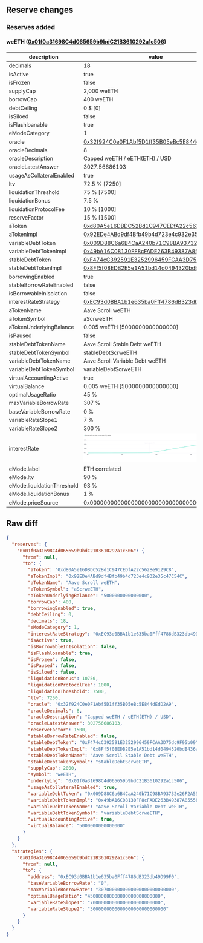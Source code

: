 ## Reserve changes

### Reserves added

#### weETH ([0x01f0a31698C4d065659b9bdC21B3610292a1c506](https://scrollscan.com/address/0x01f0a31698C4d065659b9bdC21B3610292a1c506))

| description | value |
| --- | --- |
| decimals | 18 |
| isActive | true |
| isFrozen | false |
| supplyCap | 2,000 weETH |
| borrowCap | 400 weETH |
| debtCeiling | 0 $ [0] |
| isSiloed | false |
| isFlashloanable | true |
| eModeCategory | 1 |
| oracle | [0x32f924C0e0F1Abf5D1ff35B05eBc5E844dEdD2A9](https://scrollscan.com/address/0x32f924C0e0F1Abf5D1ff35B05eBc5E844dEdD2A9) |
| oracleDecimals | 8 |
| oracleDescription | Capped weETH / eETH(ETH) / USD |
| oracleLatestAnswer | 3027.56686103 |
| usageAsCollateralEnabled | true |
| ltv | 72.5 % [7250] |
| liquidationThreshold | 75 % [7500] |
| liquidationBonus | 7.5 % |
| liquidationProtocolFee | 10 % [1000] |
| reserveFactor | 15 % [1500] |
| aToken | [0xd80A5e16DBDC52Bd1C947CEDfA22c562Be9129C8](https://scrollscan.com/address/0xd80A5e16DBDC52Bd1C947CEDfA22c562Be9129C8) |
| aTokenImpl | [0x92EDe4ABd9df4Bfb49b4d723e4c932e35c47C54C](https://scrollscan.com/address/0x92EDe4ABd9df4Bfb49b4d723e4c932e35c47C54C) |
| variableDebtToken | [0x009D88C6a6B4CaA240b71C98BA93732e26F2A55A](https://scrollscan.com/address/0x009D88C6a6B4CaA240b71C98BA93732e26F2A55A) |
| variableDebtTokenImpl | [0x49bA16C08130FF8cFADE263B49387A8555bc057B](https://scrollscan.com/address/0x49bA16C08130FF8cFADE263B49387A8555bc057B) |
| stableDebtToken | [0xF474cC392591E3252996459FCAA3D75dc9F95b09](https://scrollscan.com/address/0xF474cC392591E3252996459FCAA3D75dc9F95b09) |
| stableDebtTokenImpl | [0x8Ff5f08EDB2E5e1A51bd14d0494320bdB436a149](https://scrollscan.com/address/0x8Ff5f08EDB2E5e1A51bd14d0494320bdB436a149) |
| borrowingEnabled | true |
| stableBorrowRateEnabled | false |
| isBorrowableInIsolation | false |
| interestRateStrategy | [0xEC93d0BBA1b1e635ba0Fff4786dB323db49D99F0](https://scrollscan.com/address/0xEC93d0BBA1b1e635ba0Fff4786dB323db49D99F0) |
| aTokenName | Aave Scroll weETH |
| aTokenSymbol | aScrweETH |
| aTokenUnderlyingBalance | 0.005 weETH [5000000000000000] |
| isPaused | false |
| stableDebtTokenName | Aave Scroll Stable Debt weETH |
| stableDebtTokenSymbol | stableDebtScrweETH |
| variableDebtTokenName | Aave Scroll Variable Debt weETH |
| variableDebtTokenSymbol | variableDebtScrweETH |
| virtualAccountingActive | true |
| virtualBalance | 0.005 weETH [5000000000000000] |
| optimalUsageRatio | 45 % |
| maxVariableBorrowRate | 307 % |
| baseVariableBorrowRate | 0 % |
| variableRateSlope1 | 7 % |
| variableRateSlope2 | 300 % |
| interestRate | ![ir](/.assets/8fa1be0a18750a60d1bf8c471ee14d962f51656a.svg) |
| eMode.label | ETH correlated |
| eMode.ltv | 90 % |
| eMode.liquidationThreshold | 93 % |
| eMode.liquidationBonus | 1 % |
| eMode.priceSource | 0x0000000000000000000000000000000000000000 |


## Raw diff

```json
{
  "reserves": {
    "0x01f0a31698C4d065659b9bdC21B3610292a1c506": {
      "from": null,
      "to": {
        "aToken": "0xd80A5e16DBDC52Bd1C947CEDfA22c562Be9129C8",
        "aTokenImpl": "0x92EDe4ABd9df4Bfb49b4d723e4c932e35c47C54C",
        "aTokenName": "Aave Scroll weETH",
        "aTokenSymbol": "aScrweETH",
        "aTokenUnderlyingBalance": "5000000000000000",
        "borrowCap": 400,
        "borrowingEnabled": true,
        "debtCeiling": 0,
        "decimals": 18,
        "eModeCategory": 1,
        "interestRateStrategy": "0xEC93d0BBA1b1e635ba0Fff4786dB323db49D99F0",
        "isActive": true,
        "isBorrowableInIsolation": false,
        "isFlashloanable": true,
        "isFrozen": false,
        "isPaused": false,
        "isSiloed": false,
        "liquidationBonus": 10750,
        "liquidationProtocolFee": 1000,
        "liquidationThreshold": 7500,
        "ltv": 7250,
        "oracle": "0x32f924C0e0F1Abf5D1ff35B05eBc5E844dEdD2A9",
        "oracleDecimals": 8,
        "oracleDescription": "Capped weETH / eETH(ETH) / USD",
        "oracleLatestAnswer": 302756686103,
        "reserveFactor": 1500,
        "stableBorrowRateEnabled": false,
        "stableDebtToken": "0xF474cC392591E3252996459FCAA3D75dc9F95b09",
        "stableDebtTokenImpl": "0x8Ff5f08EDB2E5e1A51bd14d0494320bdB436a149",
        "stableDebtTokenName": "Aave Scroll Stable Debt weETH",
        "stableDebtTokenSymbol": "stableDebtScrweETH",
        "supplyCap": 2000,
        "symbol": "weETH",
        "underlying": "0x01f0a31698C4d065659b9bdC21B3610292a1c506",
        "usageAsCollateralEnabled": true,
        "variableDebtToken": "0x009D88C6a6B4CaA240b71C98BA93732e26F2A55A",
        "variableDebtTokenImpl": "0x49bA16C08130FF8cFADE263B49387A8555bc057B",
        "variableDebtTokenName": "Aave Scroll Variable Debt weETH",
        "variableDebtTokenSymbol": "variableDebtScrweETH",
        "virtualAccountingActive": true,
        "virtualBalance": "5000000000000000"
      }
    }
  },
  "strategies": {
    "0x01f0a31698C4d065659b9bdC21B3610292a1c506": {
      "from": null,
      "to": {
        "address": "0xEC93d0BBA1b1e635ba0Fff4786dB323db49D99F0",
        "baseVariableBorrowRate": "0",
        "maxVariableBorrowRate": "3070000000000000000000000000",
        "optimalUsageRatio": "450000000000000000000000000",
        "variableRateSlope1": "70000000000000000000000000",
        "variableRateSlope2": "3000000000000000000000000000"
      }
    }
  }
}
```
